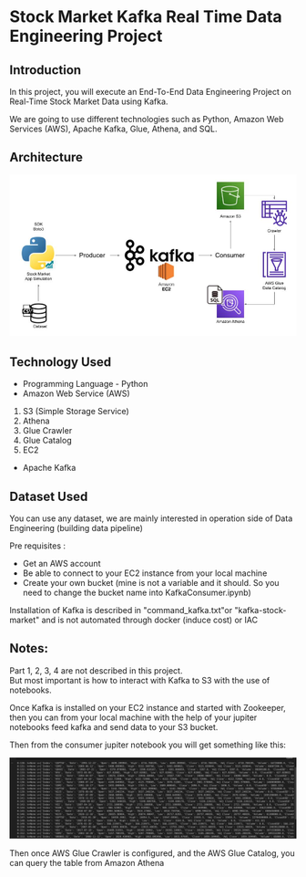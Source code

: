 # Stock Market Kafka Real Time Data Engineering Project

## Introduction 
In this project, you will execute an End-To-End Data Engineering Project on Real-Time Stock Market Data using Kafka.

We are going to use different technologies such as Python, Amazon Web Services (AWS), Apache Kafka, Glue, Athena, and SQL.

## Architecture 
<img src="Architecture.jpg">

## Technology Used
- Programming Language - Python
- Amazon Web Service (AWS)
1. S3 (Simple Storage Service)
2. Athena
3. Glue Crawler
4. Glue Catalog
5. EC2
- Apache Kafka


## Dataset Used
You can use any dataset, we are mainly interested in operation side of Data Engineering (building data pipeline) 


Pre requisites :
- Get an AWS account
- Be able to connect to your EC2 instance from your local machine
- Create your own bucket (mine is not a variable and it should. So you need to change the bucket name into KafkaConsumer.ipynb)

Installation of Kafka is described in "command_kafka.txt"or "kafka-stock-market" and is not automated through docker (induce cost) or IAC

## Notes:

Part 1, 2, 3, 4 are not described in this project.  
But most important is how to interact with Kafka to S3 with the use of notebooks.  

Once Kafka is installed on your EC2 instance and started with Zookeeper, then you can from your local machine with the help of your jupiter notebooks feed kafka and send data to your S3 bucket.


Then from the consumer jupiter notebook you will get something like this:

<img src="consumedDataInKafka.png">

Then once AWS Glue Crawler is configured, and the AWS Glue Catalog, you can query the table from Amazon Athena